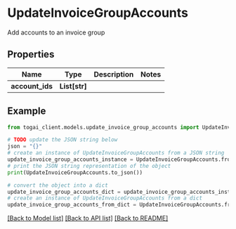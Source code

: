 # UpdateInvoiceGroupAccounts

Add accounts to an invoice group

## Properties

Name | Type | Description | Notes
------------ | ------------- | ------------- | -------------
**account_ids** | **List[str]** |  | 

## Example

```python
from togai_client.models.update_invoice_group_accounts import UpdateInvoiceGroupAccounts

# TODO update the JSON string below
json = "{}"
# create an instance of UpdateInvoiceGroupAccounts from a JSON string
update_invoice_group_accounts_instance = UpdateInvoiceGroupAccounts.from_json(json)
# print the JSON string representation of the object
print(UpdateInvoiceGroupAccounts.to_json())

# convert the object into a dict
update_invoice_group_accounts_dict = update_invoice_group_accounts_instance.to_dict()
# create an instance of UpdateInvoiceGroupAccounts from a dict
update_invoice_group_accounts_from_dict = UpdateInvoiceGroupAccounts.from_dict(update_invoice_group_accounts_dict)
```
[[Back to Model list]](../README.md#documentation-for-models) [[Back to API list]](../README.md#documentation-for-api-endpoints) [[Back to README]](../README.md)


